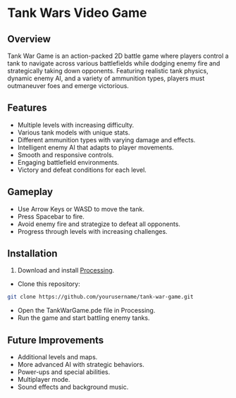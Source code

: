 # Tank Wars Video Game

## Overview
Tank War Game is an action-packed 2D battle game where players control a tank to navigate across various battlefields while dodging enemy fire and strategically taking down opponents. Featuring realistic tank physics, dynamic enemy AI, and a variety of ammunition types, players must outmaneuver foes and emerge victorious.

## Features
- Multiple levels with increasing difficulty.
- Various tank models with unique stats.
- Different ammunition types with varying damage and effects.
- Intelligent enemy AI that adapts to player movements.
- Smooth and responsive controls.
- Engaging battlefield environments.
- Victory and defeat conditions for each level.

## Gameplay
- Use Arrow Keys or WASD to move the tank.
- Press Spacebar to fire.
- Avoid enemy fire and strategize to defeat all opponents.
- Progress through levels with increasing challenges.

## Installation
1. Download and install [Processing](https://processing.org/download/).
- Clone this repository:

```sh
git clone https://github.com/yourusername/tank-war-game.git
```

- Open the TankWarGame.pde file in Processing.
- Run the game and start battling enemy tanks.

## Future Improvements
- Additional levels and maps.
- More advanced AI with strategic behaviors.
- Power-ups and special abilities.
- Multiplayer mode.
- Sound effects and background music.
